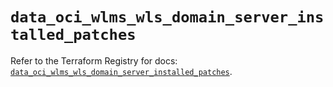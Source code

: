 # `data_oci_wlms_wls_domain_server_installed_patches`

Refer to the Terraform Registry for docs: [`data_oci_wlms_wls_domain_server_installed_patches`](https://registry.terraform.io/providers/hashicorp/oci/7.19.0/docs/data-sources/wlms_wls_domain_server_installed_patches).
